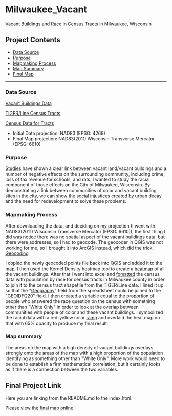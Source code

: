 # Milwaukee_Vacant

Vacant Buildings and Race in Census Tracts in Milwaukee, Wisconsin

## Project Contents



- [Data Source](#data-source)
- [Purpose](#purpose)
- [Mapmaking Process](#mapmaking-process)
- [Map Summary](#map-summary)
- [Final Map](#final-project-link) 

***

### Data Source

[Vacant Buildings Data](https://data.milwaukee.gov/dataset/accelavacantbuilding)

[TIGER/Line Census Tracts](https://www.census.gov/cgi-bin/geo/shapefiles/index.php)

[Census Data for Tracts](https://data.census.gov/table?g=050XX00US55079$1400000)

* Initial Data projection: NAD83 (EPSG: 4269)
* Final Map projection: NAD83(2011) Wisconsin Transverse Mercator (EPSG: 6610)


### Purpose

[Studies](https://www.ncbi.nlm.nih.gov/pmc/articles/PMC3665973/https://www.ncbi.nlm.nih.gov/pmc/articles/PMC3665973/) have shown a clear link between vacant land/vacant buildings and a number of negative effects on the surrounding community, including crime, loss of tax revenue for schools, and rats. I wanted to study the racial component of those effects on the City of Milwaukee, Wisconsin. By demonstrating a link between communities of color and vacant building sites in the city, we can show the social injustices created by urban decay and the need for redevelopment to solve these problems.

### Mapmaking Process

After downloading the data, and deciding on my projection (I went with NAD83(2011) Wisconsin Transverse Mercator (EPSG: 6610)), the first thing I did was notice there was no spatial aspect of the vacant buildings data, but there were addresses, so I had to geocode. The geocoder in QGIS was not working for me, so I brought it into ArcGIS instead, which did the trick.
 [Geocoding](ScreenShots/geocodeservice.JPG)

 I copied the newly geocoded points file back into QGIS and added it to the [map](ScreenShots/vacantbuildingsgeocoded.JPG). I then used the Kernel Density heatmap tool to create a [heatmap](ScreenShots/heatmap.JPG) of all the vacant buildings. After that I went into excel and [fomatted](ScreenShots/excelpopfile.JPG) the census data with population by race for census tracts in Milwaukee county in order to join it to the census tract shapefile from the TIGER/Line data. I lined it up so that the "[Geography](ScreenShots/excelpopfileexplained.JPG)" field from the spreadsheet could be joined to the "GEOIDFQ20" field. I then created a variable equal to the proportion of people who answered the race question on the census with something other than "White Only" in order to look at the overlap between communities with people of color and these vacant buildings. I symbolized the racial data with a red-yellow color [ramp](ScreenShots/milwaukeetractssymbolized.JPG) and overlaid the heat map on that with 65% opacity to produce my final result.




### Map summary

The areas on the map with a high density of vacant buildings overlays strongly onto the areas of the map with a high proportion of the population identifying as something other than "White Only". More work would need to be done to establish a firm mathematical correlation, but it certainly looks as if there is a connection between the two variables.

## Final Project Link

Here you are linking from the README.md to the index.html.

Please view the [final map online](www.github...)